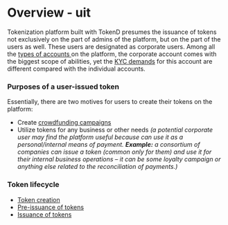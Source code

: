 # Overview - uit

Tokenization platform built with TokenD presumes the issuance of tokens not exclusively on the part of admins of the platform, but on the part of the users as well. These users are designated as corporate users. Among all the [types of accounts ](../types-of-accounts/)on the platform, the corporate account comes with the biggest scope of abilities, yet the [KYC demands](../untitled/corporate-account-kyc.md) for this account are different compared with the individual accounts.

### Purposes of a user-issued token <a id="purposes-of-a-user-issued-token"></a>

Essentially, there are two motives for users to create their tokens on the platform:

* Create [crowdfunding campaigns](../crowdfunding-campaigns/overview.md)
* Utilize tokens for any business or other needs _\(a potential corporate user may find the platform useful because can use it as a personal/internal means of payment. **Example:** a consortium of companies can issue a token \(common only for them\) and use it for their internal business operations – it can be some loyalty campaign or anything else related to the reconciliation of payments.\)_

### Token lifecycle <a id="token-lifecycle"></a>

* [Token creation](token-creation.md)
* [Pre-issuance of tokens](token-pre-issuance.md)
* [Issuance of tokens](token-issuance.md)

